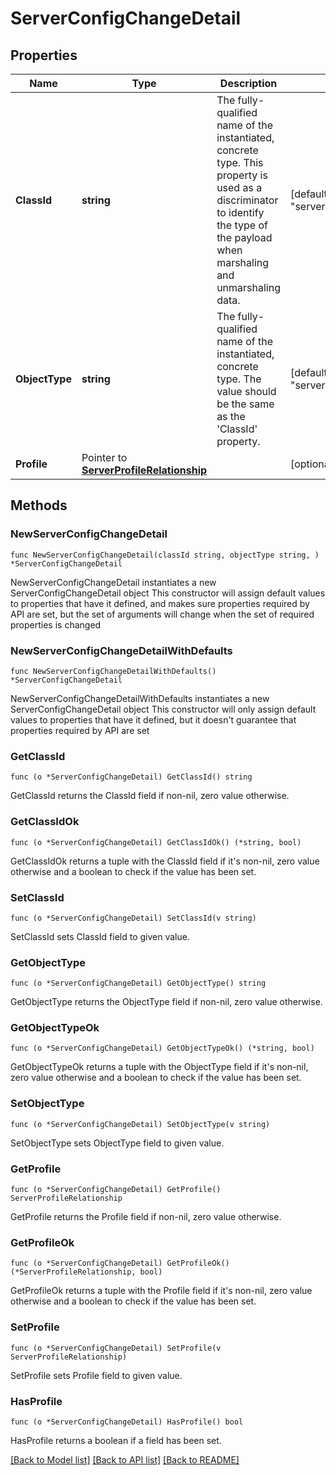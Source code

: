 # ServerConfigChangeDetail

## Properties

Name | Type | Description | Notes
------------ | ------------- | ------------- | -------------
**ClassId** | **string** | The fully-qualified name of the instantiated, concrete type. This property is used as a discriminator to identify the type of the payload when marshaling and unmarshaling data. | [default to "server.ConfigChangeDetail"]
**ObjectType** | **string** | The fully-qualified name of the instantiated, concrete type. The value should be the same as the &#39;ClassId&#39; property. | [default to "server.ConfigChangeDetail"]
**Profile** | Pointer to [**ServerProfileRelationship**](server.Profile.Relationship.md) |  | [optional] 

## Methods

### NewServerConfigChangeDetail

`func NewServerConfigChangeDetail(classId string, objectType string, ) *ServerConfigChangeDetail`

NewServerConfigChangeDetail instantiates a new ServerConfigChangeDetail object
This constructor will assign default values to properties that have it defined,
and makes sure properties required by API are set, but the set of arguments
will change when the set of required properties is changed

### NewServerConfigChangeDetailWithDefaults

`func NewServerConfigChangeDetailWithDefaults() *ServerConfigChangeDetail`

NewServerConfigChangeDetailWithDefaults instantiates a new ServerConfigChangeDetail object
This constructor will only assign default values to properties that have it defined,
but it doesn't guarantee that properties required by API are set

### GetClassId

`func (o *ServerConfigChangeDetail) GetClassId() string`

GetClassId returns the ClassId field if non-nil, zero value otherwise.

### GetClassIdOk

`func (o *ServerConfigChangeDetail) GetClassIdOk() (*string, bool)`

GetClassIdOk returns a tuple with the ClassId field if it's non-nil, zero value otherwise
and a boolean to check if the value has been set.

### SetClassId

`func (o *ServerConfigChangeDetail) SetClassId(v string)`

SetClassId sets ClassId field to given value.


### GetObjectType

`func (o *ServerConfigChangeDetail) GetObjectType() string`

GetObjectType returns the ObjectType field if non-nil, zero value otherwise.

### GetObjectTypeOk

`func (o *ServerConfigChangeDetail) GetObjectTypeOk() (*string, bool)`

GetObjectTypeOk returns a tuple with the ObjectType field if it's non-nil, zero value otherwise
and a boolean to check if the value has been set.

### SetObjectType

`func (o *ServerConfigChangeDetail) SetObjectType(v string)`

SetObjectType sets ObjectType field to given value.


### GetProfile

`func (o *ServerConfigChangeDetail) GetProfile() ServerProfileRelationship`

GetProfile returns the Profile field if non-nil, zero value otherwise.

### GetProfileOk

`func (o *ServerConfigChangeDetail) GetProfileOk() (*ServerProfileRelationship, bool)`

GetProfileOk returns a tuple with the Profile field if it's non-nil, zero value otherwise
and a boolean to check if the value has been set.

### SetProfile

`func (o *ServerConfigChangeDetail) SetProfile(v ServerProfileRelationship)`

SetProfile sets Profile field to given value.

### HasProfile

`func (o *ServerConfigChangeDetail) HasProfile() bool`

HasProfile returns a boolean if a field has been set.


[[Back to Model list]](../README.md#documentation-for-models) [[Back to API list]](../README.md#documentation-for-api-endpoints) [[Back to README]](../README.md)


